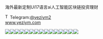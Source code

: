 海外最新定制Ui17语言ai人工智能区块链投资理财<p dir="auto"><a target="_blank" rel="noopener noreferrer nofollow" href="https://camo.githubusercontent.com/d614d90677fbc2e34c7c62ebc68c82379d87a57c4beaf05af65fec7ba6b72e36/68747470733a2f2f63646e2d69636f6e732d706e672e666c617469636f6e2e636f6d2f3531322f323131312f323131313634362e706e67"><img src="https://camo.githubusercontent.com/d614d90677fbc2e34c7c62ebc68c82379d87a57c4beaf05af65fec7ba6b72e36/68747470733a2f2f63646e2d69636f6e732d706e672e666c617469636f6e2e636f6d2f3531322f323131312f323131313634362e706e67" alt="Telegram Icon" style="width: 16px; max-width: 100%;" data-canonical-src="https://cdn-icons-png.flaticon.com/512/2111/2111646.png"></a>Telegram:<a href="https://t.me/yeziym2" rel="nofollow">@yeziym2</a><br><a href="https://www.yeziym.com/">www.yeziym.com</a></p><img src="https://github.com/yeziym/Wl1qLx2a4U/blob/main/oZ1MT.png"><img src="https://github.com/yeziym/Wl1qLx2a4U/blob/main/AAX0t.png"><img src="https://github.com/yeziym/Wl1qLx2a4U/blob/main/aaWLY.png"><img src="https://github.com/yeziym/Wl1qLx2a4U/blob/main/ByJ4c.png"><img src="https://github.com/yeziym/Wl1qLx2a4U/blob/main/Y1qTP.png"><img src="https://github.com/yeziym/Wl1qLx2a4U/blob/main/RzLIx.png"><img src="https://github.com/yeziym/Wl1qLx2a4U/blob/main/28me2.png"><img src="https://github.com/yeziym/Wl1qLx2a4U/blob/main/cdbJ1.png"><img src="https://github.com/yeziym/Wl1qLx2a4U/blob/main/WGYuZ.png"><img src="https://github.com/yeziym/Wl1qLx2a4U/blob/main/920MP.png"><img src="https://github.com/yeziym/Wl1qLx2a4U/blob/main/TAB1o.png"><img src="https://github.com/yeziym/Wl1qLx2a4U/blob/main/FrrV4.png"><img src="https://github.com/yeziym/Wl1qLx2a4U/blob/main/TCre5.png"><img src="https://github.com/yeziym/Wl1qLx2a4U/blob/main/x4e5z.png"><img src="https://github.com/yeziym/Wl1qLx2a4U/blob/main/WEBt7.png">